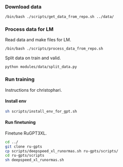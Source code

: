 ### Download data
```bash
/bin/bash ./scripts/get_data_from_repo.sh ../data/
```

### Process data for LM
Read data and make files for LM.
```bash
/bin/bash ./scripts/process_data_from_repo.sh
```

Split data on train and valid.

```bash
python modules/data/split_data.py
```

### Run training
Instructions for christophari.
#### Install env

```bash
sh scripts/install_env_for_gpt.sh
```

#### Run finetuning
Finetune RuGPT3XL.

```bash
cd ../
git clone ru-gpts
cp scripts/deepspeed_xl_runormas.sh ru-gpts/scripts/
cd ru-gpts/scripts
sh deepspeed_xl_runormas.sh
```
